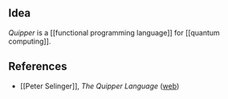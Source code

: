 
## Idea

_Quipper_ is a [[functional programming language]] for [[quantum computing]].

## References

* [[Peter Selinger]], _The Quipper Language_ ([web](http://www.mathstat.dal.ca/~selinger/quipper/))

